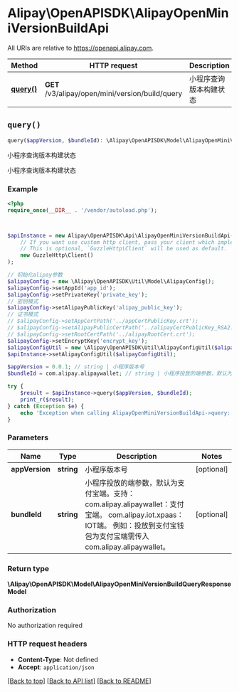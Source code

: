 # Alipay\OpenAPISDK\AlipayOpenMiniVersionBuildApi

All URIs are relative to https://openapi.alipay.com.

Method | HTTP request | Description
------------- | ------------- | -------------
[**query()**](AlipayOpenMiniVersionBuildApi.md#query) | **GET** /v3/alipay/open/mini/version/build/query | 小程序查询版本构建状态


## `query()`

```php
query($appVersion, $bundleId): \Alipay\OpenAPISDK\Model\AlipayOpenMiniVersionBuildQueryResponseModel
```

小程序查询版本构建状态

小程序查询版本构建状态

### Example

```php
<?php
require_once(__DIR__ . '/vendor/autoload.php');



$apiInstance = new Alipay\OpenAPISDK\Api\AlipayOpenMiniVersionBuildApi(
    // If you want use custom http client, pass your client which implements `GuzzleHttp\ClientInterface`.
    // This is optional, `GuzzleHttp\Client` will be used as default.
    new GuzzleHttp\Client()
);

// 初始化alipay参数
$alipayConfig = new \Alipay\OpenAPISDK\Util\Model\AlipayConfig();
$alipayConfig->setAppId('app_id');
$alipayConfig->setPrivateKey('private_key');
// 密钥模式
$alipayConfig->setAlipayPublicKey('alipay_public_key');
// 证书模式
// $alipayConfig->setAppCertPath('../appCertPublicKey.crt');
// $alipayConfig->setAlipayPublicCertPath('../alipayCertPublicKey_RSA2.crt');
// $alipayConfig->setRootCertPath('../alipayRootCert.crt');
$alipayConfig->setEncryptKey('encrypt_key');
$alipayConfigUtil = new \Alipay\OpenAPISDK\Util\AlipayConfigUtil($alipayConfig);
$apiInstance->setAlipayConfigUtil($alipayConfigUtil);

$appVersion = 0.0.1; // string | 小程序版本号
$bundleId = com.alipay.alipaywallet; // string | 小程序投放的端参数，默认为支付宝端。支持：  com.alipay.alipaywallet：支付宝端。 com.alipay.iot.xpaas：IOT端。 例如：投放到支付宝钱包为支付宝端需传入 com.alipay.alipaywallet。

try {
    $result = $apiInstance->query($appVersion, $bundleId);
    print_r($result);
} catch (Exception $e) {
    echo 'Exception when calling AlipayOpenMiniVersionBuildApi->query: ', $e->getMessage(), PHP_EOL;
}
```

### Parameters

Name | Type | Description  | Notes
------------- | ------------- | ------------- | -------------
 **appVersion** | **string**| 小程序版本号 | [optional]
 **bundleId** | **string**| 小程序投放的端参数，默认为支付宝端。支持：  com.alipay.alipaywallet：支付宝端。 com.alipay.iot.xpaas：IOT端。 例如：投放到支付宝钱包为支付宝端需传入 com.alipay.alipaywallet。 | [optional]

### Return type

**\Alipay\OpenAPISDK\Model\AlipayOpenMiniVersionBuildQueryResponseModel**

### Authorization

No authorization required

### HTTP request headers

- **Content-Type**: Not defined
- **Accept**: `application/json`

[[Back to top]](#) [[Back to API list]](../../README.md#api-endpoints)
[[Back to README]](../../README.md)
